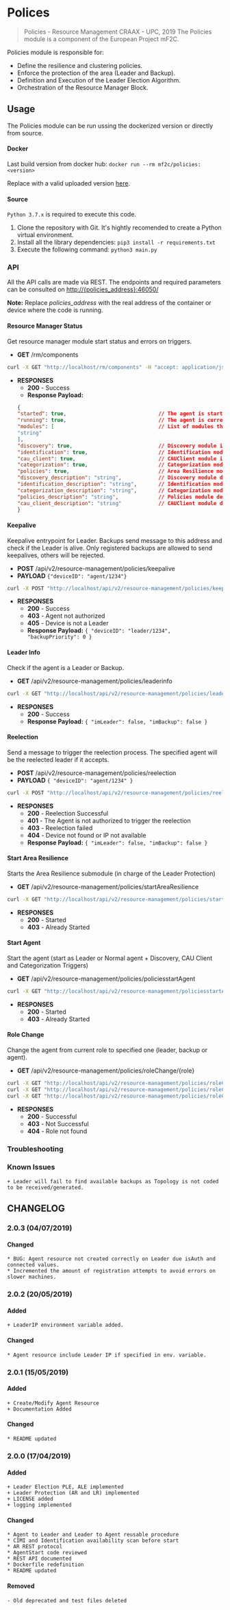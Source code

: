# Polices

> Policies - Resource Management
> CRAAX - UPC, 2019
> The Policies module is a component of the European Project mF2C.

Policies module is responsible for: 

- Define the resilience and clustering policies.
- Enforce the protection of the area (Leader and Backup).
- Definition and Execution of the Leader Election Algorithm.
- Orchestration of the Resource Manager Block.

## Usage

The Policies module can be run ussing the dockerized version or directly from source.

#### Docker

Last build version from docker hub: `docker run --rm mf2c/policies:<version>`

Replace *<version>* with a valid uploaded version [here](https://cloud.docker.com/u/mf2c/repository/docker/mf2c/policies/tags).

#### Source

`Python 3.7.x` is required to execute this code.

1. Clone the repository with Git. It's hightly recomended to create a Python virtual environment.
2. Install all the library dependencies: `pip3 install -r requirements.txt`
2. Execute the following command: `python3 main.py`

### API

All the API calls are made via REST. The endpoints and required parameters can be consulted on [http://{policies_address}:46050/](http://localhost:46050/)

**Note:** Replace *policies_address* with the real address of the container or device where the code is running.

#### Resource Manager Status

Get resource manager module start status and errors on triggers.

- **GET**  /rm/components

```bash
curl -X GET "http://localhost/rm/components" -H "accept: application/json"
```

- **RESPONSES**
    - **200** - Success
    - **Response Payload:** 
    ```json
    {
  "started": true,                              // The agent is started
  "running": true,                              // The agent is currently running
  "modules": [                                  // List of modules that are triggered on starting
    "string"
  ],
  "discovery": true,                            // Discovery module is started
  "identification": true,                       // Identification module is started
  "cau_client": true,                           // CAUClient module is started
  "categorization": true,                       // Categorization module is started
  "policies": true,                             // Area Resilience module is started
  "discovery_description": "string",            // Discovery module description / parameters received
  "identification_description": "string",       // Identification module description / parameters received
  "categorization_description": "string",       // Categorization module description / parameters received
  "policies_description": "string",             // Policies module description / parameters received
  "cau_client_description": "string"            // CAUClient module description / parameters received
    }
    ```

#### Keepalive

Keepalive entrypoint for Leader. Backups send message to this address and check if the Leader is alive. Only registered backups are allowed to send keepalives, others will be rejected.

- **POST** /api/v2/resource-management/policies/keepalive
- **PAYLOAD**  `{"deviceID": "agent/1234"}`

```bash
curl -X POST "http://localhost/api/v2/resource-management/policies/keepalive" -H "accept: application/json" -H "Content-Type: application/json" -d "{ \"deviceID\": \"agent/1234\"}"
```

- **RESPONSES**
    - **200** - Success
    - **403** - Agent not authorized
    - **405** - Device is not a Leader
    - **Response Payload:** `{
  "deviceID": "leader/1234",
  "backupPriority": 0
}` 

#### Leader Info

Check if the agent is a Leader or Backup.

- **GET** /api/v2/resource-management/policies/leaderinfo

```bash
curl -X GET "http://localhost/api/v2/resource-management/policies/leaderinfo" -H "accept: application/json"
```

- **RESPONSES**
    - **200** - Success
    - **Response Payload:** `{
  "imLeader": false,
  "imBackup": false
}`

#### Reelection

Send a message to trigger the reelection process. The specified agent will be the reelected leader if it accepts.

- **POST** /api/v2/resource-management/policies/reelection
- **PAYLOAD** `{
  "deviceID": "agent/1234"
}`

```bash
curl -X POST "http://localhost/api/v2/resource-management/policies/reelection" -H "accept: application/json" -H "Content-Type: application/json" -d "{ \"deviceID\": \"agent/1234\"}"
```

- **RESPONSES**
    - **200** - Reelection Successful
    - **401** - The Agent is not authorized to trigger the reelection
    - **403** - Reelection failed
    - **404** - Device not found or IP not available
    - **Response Payload:** `{
  "imLeader": false,
  "imBackup": false
}`

#### Start Area Resilience

Starts the Area Resilience submodule (in charge of the Leader Protection)

- **GET** /api/v2/resource-management/policies/startAreaResilience

```bash
curl -X GET "http://localhost/api/v2/resource-management/policies/startAreaResilience" -H "accept: application/json"
```

- **RESPONSES**
    - **200** - Started
    - **403** - Already Started
    
#### Start Agent

Start the agent (start as Leader or Normal agent + Discovery, CAU Client and Categorization Triggers)

- **GET** /api/v2/resource-management/policies/policiesstartAgent

```bash
curl -X GET "http://localhost/api/v2/resource-management/policiesstartAgent" -H "accept: application/json"
```

- **RESPONSES**
    - **200** - Started
    - **403** - Already Started

    
#### Role Change

Change the agent from current role to specified one (leader, backup or agent).

- **GET** /api/v2/resource-management/policies/roleChange/{role}

```bash
curl -X GET "http://localhost/api/v2/resource-management/policies/roleChange/agent" -H "accept: application/json"
curl -X GET "http://localhost/api/v2/resource-management/policies/roleChange/backup" -H "accept: application/json"
curl -X GET "http://localhost/api/v2/resource-management/policies/roleChange/leader" -H "accept: application/json"
```

- **RESPONSES**
    - **200** - Successful
    - **403** - Not Successful
    - **404** - Role not found
    


#### 

### Troubleshooting

### Known Issues

    + Leader will fail to find available backups as Topology is not coded to be received/generated.

## CHANGELOG

### 2.0.3 (04/07/2019)

#### Changed

    * BUG: Agent resource not created correctly on Leader due isAuth and connected values.
    * Incremented the amount of registration attempts to avoid errors on slower machines.


### 2.0.2 (20/05/2019)

#### Added

    + LeaderIP environment variable added.

#### Changed

    * Agent resource include Leader IP if specified in env. variable.

### 2.0.1 (15/05/2019)

#### Added

    + Create/Modify Agent Resource
    + Documentation Added

#### Changed

    * README updated
    
    
### 2.0.0 (17/04/2019)

#### Added

    + Leader Election PLE, ALE implemented
    + Leader Protection (AR and LR) implemented
    + LICENSE added
    + logging implemented

#### Changed

    * Agent to Leader and Leader to Agent reusable procedure
    * CIMI and Identification availability scan before start
    * AR REST protocol
    * AgentStart code reviewed
    * REST API documented
    * Dockerfile redefinition
    * README updated
    
#### Removed

    - Old deprecated and test files deleted
    
